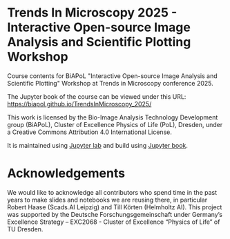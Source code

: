 # Trends In Microscopy 2025 - Interactive Open-source Image Analysis and Scientific Plotting Workshop

Course contents for BiAPoL "Interactive Open-source Image Analysis and Scientific Plotting" Workshop at Trends in Microscopy conference 2025.

The Jupyter book of the course can be viewed under this URL: https://biapol.github.io/TrendsInMicroscopy_2025/

This work is licensed by the Bio-Image Analysis Technology Development group (BiAPoL), Cluster of Excellence Physics of Life (PoL), Dresden, under a Creative Commons Attribution 4.0 International License.

It is maintained using [Jupyter lab](https://jupyter.org/) and build using [Jupyter book](https://jupyterbook.org/en/stable/intro.html).

# Acknowledgements

We would like to acknowledge all contributors who spend time in the past years to make slides and notebooks we are reusing there, in particular Robert Haase (Scads.AI Leipzig) and Till Körten (Helmholtz AI). This project was supported by the Deutsche Forschungsgemeinschaft under Germany’s Excellence Strategy – EXC2068 - Cluster of Excellence “Physics of Life” of TU Dresden.
